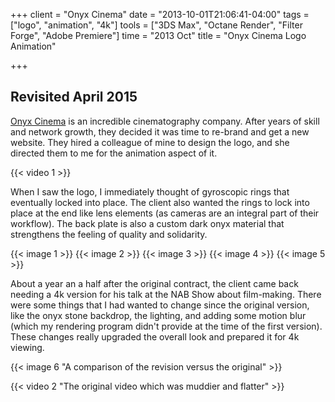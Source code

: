 +++
client = "Onyx Cinema"
date = "2013-10-01T21:06:41-04:00"
tags = ["logo", "animation", "4k"]
tools = ["3DS Max", "Octane Render", "Filter Forge", "Adobe Premiere"]
time = "2013 Oct"
title = "Onyx Cinema Logo Animation"

+++
## Revisited April 2015

[Onyx Cinema](http://www.onyxcinema.com/) is an incredible cinematography company. After years of skill and network growth, they decided it was time to re-brand and get a new website. They hired a colleague of mine to design the logo, and she directed them to me for the animation aspect of it.

{{< video 1 >}}

When I saw the logo, I immediately thought of gyroscopic rings that eventually locked into place. The client also wanted the rings to lock into place at the end like lens elements (as cameras are an integral part of their workflow). The back plate is also a custom dark onyx material that strengthens the feeling of quality and solidarity.

{{< image 1 >}}
{{< image 2 >}}
{{< image 3 >}}
{{< image 4 >}}
{{< image 5 >}}

About a year an a half after the original contract, the client came back needing a 4k version for his talk at the NAB Show about film-making. There were some things that I had wanted to change since the original version, like the onyx stone backdrop, the lighting, and adding some motion blur (which my rendering program didn't provide at the time of the first version). These changes really upgraded the overall look and prepared it for 4k viewing.

{{< image 6 "A comparison of the revision versus the original" >}}

{{< video 2 "The original video which was muddier and flatter" >}}
